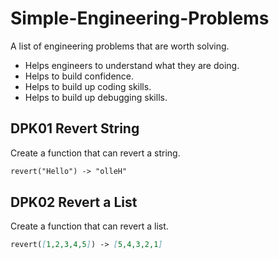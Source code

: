 # Simple-Engineering-Problems
A list of engineering problems that are worth solving.

- Helps engineers to understand what they are doing.
- Helps to build confidence.
- Helps to build up coding skills.
- Helps to build up debugging skills.

## DPK01 Revert String
Create a function that can revert a string.

```markdown
revert("Hello") -> "olleH"
```

## DPK02 Revert a List
Create a function that can revert a list.

```markdown
revert([1,2,3,4,5]) -> [5,4,3,2,1]
```

